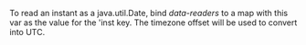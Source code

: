   To read an instant as a java.util.Date, bind *data-readers* to a map with
this var as the value for the 'inst key. The timezone offset will be used
to convert into UTC.
